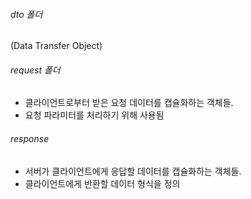###### dto 폴더
(Data Transfer Object)

###### request 폴더
- 클라이언트로부터 받은 요청 데이터를 캡슐화하는 객체들. 
- 요청 파라미터를 처리하기 위해 사용됨
###### response
- 서버가 클라이언트에게 응답할 데이터를 캡슐화하는 객체들.
- 클라이언트에게 반환할 데이터 형식을 정의